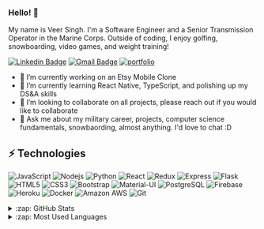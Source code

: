 ### Hello! 👋

My name is Veer Singh. I'm a Software Engineer and a Senior Transmission Operator in the Marine Corps. Outside of coding, I enjoy golfing, snowboarding, video games, and weight training!

[![Linkedin Badge](https://img.shields.io/badge/LinkedIn-0077B5?style=for-the-badge&logo=linkedin&logoColor=white)](https://www.linkedin.com/in/veerkaran-singh-45b4a9190/)
[![Gmail Badge](https://img.shields.io/badge/-vsdev97@gmail.com-D14836?style=for-the-badge&logo=gmail&logoColor=white&link=mailto:husseingeid@gmail.com)](mailto:vsdev97@gmail.com)
[![portfolio](https://img.shields.io/badge/Personal_Portfolio-231F20?style=for-the-badge&logo=buffer&logoColor=white)](http://vsingh.dev)

- 🔭 I’m currently working on an Etsy Mobile Clone 
- 🌱 I’m currently learning React Native, TypeScript, and polishing up my DS&A skills
- 👯 I’m looking to collaborate on all projects, please reach out if you would like to collaborate
- 💬 Ask me about my military career, projects, computer science fundamentals, snowbaording, almost anything. I'd love to chat :D

## ⚡ Technologies

![JavaScript](https://img.shields.io/badge/JavaScript-F7DF1E?style=for-the-badge&logo=javascript&logoColor=black)
![Nodejs](https://img.shields.io/badge/Node.js-43853D?style=for-the-badge&logo=node.js&logoColor=white)
![Python](https://img.shields.io/badge/Python-3776AB?style=for-the-badge&logo=python&logoColor=white)
![React](https://img.shields.io/badge/React-20232A?style=for-the-badge&logo=react&logoColor=61DAFB)
![Redux](https://img.shields.io/badge/Redux-593D88?style=for-the-badge&logo=redux&logoColor=white)
![Express](https://img.shields.io/badge/Express.js-000000?style=for-the-badge&logo=express&logoColor=white)
![Flask](https://img.shields.io/badge/Flask-000000?style=for-the-badge&logo=flask&logoColor=white)
![HTML5](https://img.shields.io/badge/HTML5-E34F26?style=for-the-badge&logo=html5&logoColor=white)
![CSS3](https://img.shields.io/badge/CSS3-1572B6?style=for-the-badge&logo=css3&logoColor=white)
![Bootstrap](	https://img.shields.io/badge/Bootstrap-563D7C?style=for-the-badge&logo=bootstrap&logoColor=white)
![Material-UI](https://img.shields.io/badge/Material--UI-0081CB?style=for-the-badge&logo=material-ui&logoColor=white)
![PostgreSQL](https://img.shields.io/badge/PostgreSQL-316192?style=for-the-badge&logo=postgresql&logoColor=white)
![Firebase](https://img.shields.io/badge/firebase-ffca28?style=for-the-badge&logo=firebase&logoColor=white)
![Heroku](https://img.shields.io/badge/Heroku-430098?style=for-the-badge&logo=heroku&logoColor=white)
![Docker](	https://img.shields.io/badge/Docker-2CA5E0?style=for-the-badge&logo=docker&logoColor=white)
![Amazon AWS](https://img.shields.io/badge/Amazon_AWS-232F3E?style=for-the-badge&logo=amazon-aws&logoColor=white)
![Git](https://img.shields.io/badge/Git-F05032?style=for-the-badge&logo=git&logoColor=white)

<details>
  <summary>:zap: GitHub Stats</summary>

  <img align="left" alt="Veer's GitHub Stats" src="https://github-readme-stats.vercel.app/api?username=V3RS&show_icons=true&hide_border=true" />

</details>

<details>
  <summary>:zap: Most Used Languages</summary>

<img align="left" alt="Veer's GitHub Top Languages" src="https://github-readme-stats.vercel.app/api/top-langs/?username=V3RS" />

</details>

<!--
**V3RS/v3rs** is a ✨ _special_ ✨ repository because its `README.md` (this file) appears on your GitHub profile.

Here are some ideas to get you started:

- 🔭 I’m currently working on ...
- 🌱 I’m currently learning ...
- 👯 I’m looking to collaborate on ...
- 🤔 I’m looking for help with ...
- 💬 Ask me about ...
- 📫 How to reach me: ...
- 😄 Pronouns: ...
- ⚡ Fun fact: ...

-->
